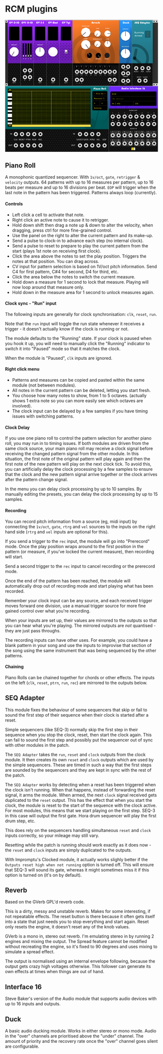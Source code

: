 
# RCM plugins

![pack](/res/screenshot.png?raw=true "pack")

## Piano Roll

A monophonic quantized sequencer. With `1v/oct`, `gate`, `retrigger` & `velocity` outputs. 64 patterns with up to 16 measures per pattern, up to 16 beats per measure and up to 16 divisions per beat. `EOP` will trigger when the last note in the pattern has been triggered. Patterns always loop (currently).

#### Controls

* Left click a cell to activate that note.
* Right click an active note to cause it to retrigger.
* Hold down shift then drag a note up & down to alter the velocity, when dragging, press ctrl for more fine-grained control.
* Use the panel on the right to alter the current pattern and its make-up.
* Send a pulse to clock-in to advance each step (no internal clock).
* Send a pulse to reset to prepare to play the current pattern from the start (plays 1st note on receiving first clock).
* Click the area above the notes to set the play position. Triggers the notes at that position. You can drag across.
* CV input for pattern selection is based on 1V/oct pitch information. Send C4 for first pattern, C#4 for second, D4 for third, etc.
* Click the area below the notes to switch the current measure.
* Hold down a measure for 1 second to lock that measure. Playing will now loop around that measure only.
* Hold down in the measure area for 1 second to unlock measures again.

#### Clock sync - "Run" input

The following inputs are generally for clock synchronisation: `clk`, `reset`, `run`.

Note that the `run` input will toggle the run state whenever it receives a trigger - it doesn't actually know if the clock is running or not.

The module defaults to the "Running" state. If your clock is paused when you hook it up, you will need to manually click the "Running" indicator to switch it into "Paused" mode so that it matches the clock.

When the module is "Paused", `clk` inputs are ignored.

#### Right click menu

* Patterns and measures can be copied and pasted within the same module (not between modules).
* All notes in the current pattern can be deleted, letting you start fresh.
* You choose how many notes to show, from 1 to 5 octaves. (actually shows 1 extra note so you can more easily see which octaves are involved).
* The clock input can be delayed by a few samples if you have timing issues with switching patterns.

#### Clock Delay

If you use one piano roll to control the pattern selection for another piano roll, you may run in to timing issues. If both modules are driven from the same clock source, your main piano roll may receive a clock signal before receiving the changed pattern signal from the other module. In this situation, the first note of the original pattern will play again and then the first note of the new pattern will play on the next clock tick. To avoid this, you can artificially delay the clock processing by a few samples to ensure that the clock and the new pattern signal arrive together or the clock arrives after the pattern change signal.

In the menu you can delay clock processing by up to 10 samples. By manually editing the presets, you can delay the clock processing by up to 15 samples.

#### Recording

You can record pitch information from a source (eg, midi input) by connecting the `1v/oct`, `gate`, `rtrg` and `vel` sources to the inputs on the right hand side (`rtrg` and `vel` inputs are optional for this).

If you send a trigger to the `rec` input, the module will go into "Prerecord" mode. Once the play position wraps around to the first position in the pattern (or measure, if you've locked the current measure), then recording will start.

Send a second trigger to the `rec` input to cancel recording or the prerecord mode.

Once the end of the pattern has been reached, the module will automatically drop out of recording mode and start playing what has been recorded.

Remember your clock input can be any source, and each received trigger moves forward one division, use a manual trigger source for more fine gained control over what you're recording.

When your inputs are set up, their values are mirrored to the outputs so that you can hear what you're playing. The mirrored outputs are *not* quantised - they are just pass throughs.

The recording inputs can have other uses. For example, you could have a blank pattern in your song and use the inputs to improvise that section of the song using the same instrument that was being sequenced by the other patterns.


#### Chaining

Piano Rolls can be chained together for chords or other effects. The inputs on the left (`clk`, `reset`, `ptrn`, `run`, `rec`) are mirrored to the outputs below.

## SEQ Adapter

This module fixes the behaviour of some sequencers that skip or fail to sound the first step of their sequence when their clock is started after a reset.

Simple sequencers (like SEQ-3) normally skip the first step in their sequence when you stop the clock, reset, then start the clock again. This can fail to sound the first step and possibly put the sequencer out of sync with other modules in the patch.

The `SEQ Adapter` takes the `run`, `reset` and `clock` outputs from the clock module. It then creates its own `reset` and `clock` outputs which are used by the simple sequencers. These are timed in such a way that the first steps are sounded by the sequencers and they are kept in sync with the rest of the patch.

The `SEQ Adapter` works by detecting when a reset has been triggered when the clock isn't running. When that happens, instead of forwarding the reset signal, it arms the module. When armed, the next `clock` signal received gets duplicated to the `reset` output. This has the effect that when you start the clock, the module is reset to the start of the sequence with the clock active. For most modules, this means that we start playing on the first step. SEQ-3 in this case will output the first gate. Hora drum sequencer will play the first drum step, etc.

This does rely on the sequencers handling simultaneous `reset` and `clock` inputs correctly, so your mileage may still vary.

Resetting while the patch is running should work exactly as it does now - the `reset` and `clock` inputs are simply duplicated to the outputs.

With Impromptu's Clocked module, it actually works slighly better if the `Outputs reset high when not running` option is turned off. This will ensure that SEQ-3 will sound its gate, whereas it might sometimes miss it if this option is turned on (it's on by default).


## Reverb

Based on the GVerb GPL'd reverb code.

This is a dirty, messy and unstable reverb. Makes for some interesting, if not repeatable effects.
The reset button is there because it often gets itself into a state that just needs you to stop everything and start again.
Reset only resets the engine, it doesn't reset any of the knob values.

GVerb is a mono in, stereo out reverb. I'm emulating stereo in by running 2 engines and mixing the output.
The Spread feature cannot be modified without recreating the engine, so it's fixed to 90 degrees and uses mixing to simulate a spread effect.

The output is normalised using an internal envelope following, because the output gets crazy high voltages otherwise. This follower can generate its own effects at times when things are out of hand.

## Interface 16

Steve Baker's version of the Audio module that supports audio devices with up to 16 inputs and outputs.

## Duck

A basic audio ducking module. Works in either stereo or mono mode.
Audio in the "over" channels are prioritised above the "under" channel.
The amount of priority and the recovery rate once the "over" channel goes silent are configurable.

